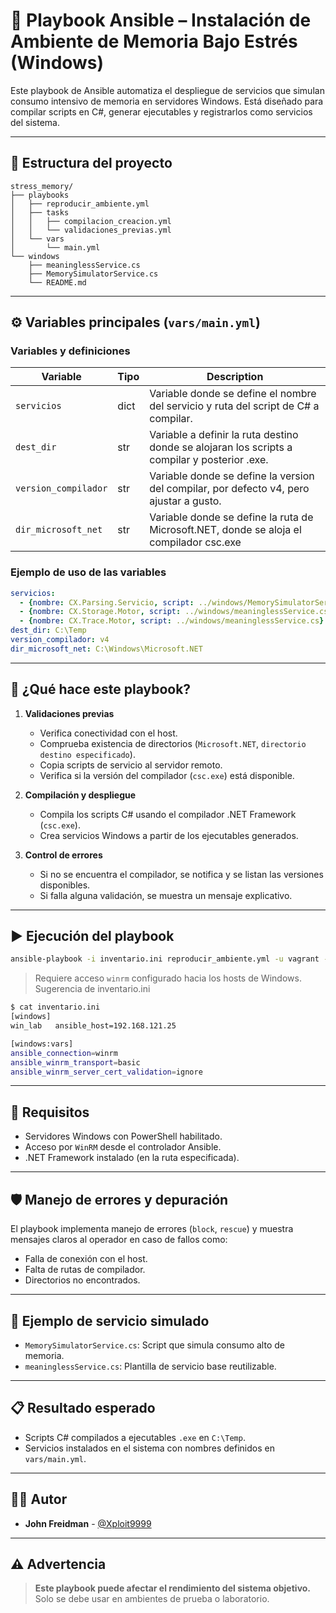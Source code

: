 # 🚀 Playbook Ansible – Instalación de Ambiente de Memoria Bajo Estrés (Windows)

Este playbook de Ansible automatiza el despliegue de servicios que simulan consumo intensivo de memoria en servidores Windows. Está diseñado para compilar scripts en C#, generar ejecutables y registrarlos como servicios del sistema.

---

## 📁 Estructura del proyecto

```
stress_memory/
├── playbooks
│   ├── reproducir_ambiente.yml
│   ├── tasks
│   │   ├── compilacion_creacion.yml
│   │   └── validaciones_previas.yml
│   └── vars
│       └── main.yml
└── windows
    ├── meaninglessService.cs
    ├── MemorySimulatorService.cs
    └── README.md
```
---

## ⚙️ Variables principales (`vars/main.yml`)


### Variables y definiciones 

| Variable | Tipo | Description |
|-------|----------|-------------|
| `servicios` | dict | Variable donde se define el nombre del servicio y ruta del script de C# a compilar. |
| `dest_dir` | str | Variable a definir la ruta destino donde se alojaran los scripts a compilar y posterior .exe. |
| `version_compilador` | str | Variable donde se define la version del compilar, por defecto v4, pero ajustar a gusto. |
| `dir_microsoft_net` | str | Variable donde se define la ruta de Microsoft.NET, donde se aloja el compilador csc.exe |

### Ejemplo de uso de las variables

```yaml
servicios:
  - {nombre: CX.Parsing.Servicio, script: ../windows/MemorySimulatorService.cs}
  - {nombre: CX.Storage.Motor, script: ../windows/meaninglessService.cs}
  - {nombre: CX.Trace.Motor, script: ../windows/meaninglessService.cs}
dest_dir: C:\Temp
version_compilador: v4
dir_microsoft_net: C:\Windows\Microsoft.NET
```

---

## 🧠 ¿Qué hace este playbook?

1. **Validaciones previas**
   - Verifica conectividad con el host.
   - Comprueba existencia de directorios (`Microsoft.NET`, `directorio destino especificado`).
   - Copia scripts de servicio al servidor remoto.
   - Verifica si la versión del compilador (`csc.exe`) está disponible.

2. **Compilación y despliegue**
   - Compila los scripts C# usando el compilador .NET Framework (`csc.exe`).
   - Crea servicios Windows a partir de los ejecutables generados.

3. **Control de errores**
   - Si no se encuentra el compilador, se notifica y se listan las versiones disponibles.
   - Si falla alguna validación, se muestra un mensaje explicativo.

---

## ▶️ Ejecución del playbook

```bash
ansible-playbook -i inventario.ini reproducir_ambiente.yml -u vagrant -k 
```

> Requiere acceso `winrm` configurado hacia los hosts de Windows.
> Sugerencia de inventario.ini

```bash
$ cat inventario.ini
[windows]
win_lab   ansible_host=192.168.121.25

[windows:vars]
ansible_connection=winrm
ansible_winrm_transport=basic
ansible_winrm_server_cert_validation=ignore
```

---

## 📌 Requisitos

- Servidores Windows con PowerShell habilitado.
- Acceso por `WinRM` desde el controlador Ansible.
- .NET Framework instalado (en la ruta especificada).

---

## 🛡️ Manejo de errores y depuración

El playbook implementa manejo de errores (`block`, `rescue`) y muestra mensajes claros al operador en caso de fallos como:

- Falla de conexión con el host.
- Falta de rutas de compilador.
- Directorios no encontrados.

---

## 🧪 Ejemplo de servicio simulado

- `MemorySimulatorService.cs`: Script que simula consumo alto de memoria.
- `meaninglessService.cs`: Plantilla de servicio base reutilizable.

---

## 📋 Resultado esperado

- Scripts C# compilados a ejecutables `.exe` en `C:\Temp`.
- Servicios instalados en el sistema con nombres definidos en `vars/main.yml`.

---

## 👨‍💻 Autor

- **John Freidman** - [@Xploit9999](https://github.com/Xploit9999)

---

## ⚠️ Advertencia

> **Este playbook puede afectar el rendimiento del sistema objetivo.** Solo se debe usar en ambientes de prueba o laboratorio.
